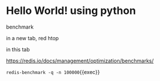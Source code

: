 # Hello World! using python



benchmark

in a new tab, red htop

in this tab


https://redis.io/docs/management/optimization/benchmarks/

`redis-benchmark -q -n 100000`{{exec}}

